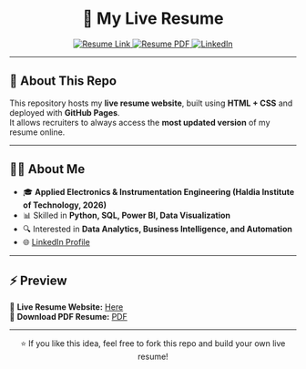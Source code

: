  <h1 align="center">💼 My Live Resume</h1>

<p align="center">
  <a href="https://ankit00u.github.io/Live-Resume/" target="_blank">
    <img src="https://img.shields.io/badge/View-Resume-blue?style=for-the-badge" alt="Resume Link"/>
  </a>
  <a href="resume.pdf" target="_blank">
    <img src="https://img.shields.io/badge/Download-PDF-green?style=for-the-badge" alt="Resume PDF"/>
  </a>
  <a href="https://www.linkedin.com/in/ankit-dey-564111366/" target="_blank">
    <img src="https://img.shields.io/badge/LinkedIn-Profile-blue?style=for-the-badge&logo=linkedin" alt="LinkedIn"/>
  </a>
</p>

---

## 📌 About This Repo
This repository hosts my **live resume website**, built using **HTML + CSS** and deployed with **GitHub Pages**.  
It allows recruiters to always access the **most updated version** of my resume online.  

---

## 👨‍💻 About Me
- 🎓 **Applied Electronics & Instrumentation Engineering (Haldia Institute of Technology, 2026)**  
- 📊 Skilled in **Python, SQL, Power BI, Data Visualization**  
- 🔍 Interested in **Data Analytics, Business Intelligence, and Automation**  
- 🌐 [LinkedIn Profile](https://www.linkedin.com/in/ankit-dey-564111366/)  

---

## ⚡ Preview
🔗 **Live Resume Website:** [Here](https://ankit00u.github.io/Live-Resume/)  
📄 **Download PDF Resume:** [PDF](resume.pdf)

---

<p align="center">⭐ If you like this idea, feel free to fork this repo and build your own live resume!</p>
